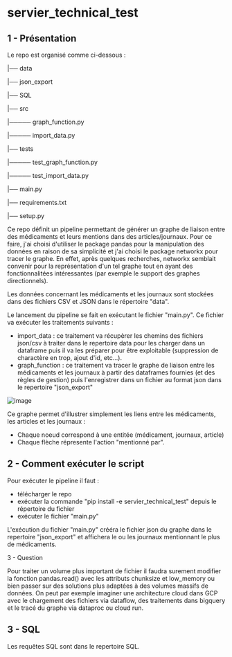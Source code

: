# servier_technical_test

1 - Présentation
----------------------------------------------------------------------------------------------------------------------------------------------------------------------
Le repo est organisé comme ci-dessous :

|── data

|── json_export

|── SQL

|── src

|───── graph_function.py

|───── import_data.py

|── tests

|───── test_graph_function.py

|───── test_import_data.py

|── main.py

|── requirements.txt

|── setup.py


Ce repo définit un pipeline permettant de générer un graphe de liaison entre des médicaments et leurs mentions dans des articles/journaux.
Pour ce faire, j'ai choisi d'utiliser le package pandas pour la manipulation des données en raison de sa simplicité et j'ai choisi le package networkx pour tracer le graphe.
En effet, après quelques recherches, networkx semblait convenir pour la représentation d'un tel graphe tout en ayant des fonctionnalitées intéressantes (par exemple le support des graphes directionnels).

Les données concernant les médicaments et les journaux sont stockées dans des fichiers CSV et JSON dans le répertoire "data".

Le lancement du pipeline se fait en exécutant le fichier "main.py".
Ce fichier va exécuter les traitements suivants :
  * import_data : ce traitement va récupèrer les chemins des fichiers json/csv à traiter dans le repertoire data pour les charger dans un dataframe puis il va les préparer pour être exploitable (suppression de charactère en trop, ajout d'id, etc...).
  * graph_function : ce traitement va tracer le graphe de liaison entre les médicaments et les journaux à partir des dataframes fournies (et des règles de gestion) puis l'enregistrer dans un fichier au format json dans le repertoire "json_export"
  
  ![image](https://user-images.githubusercontent.com/79836255/188482557-d7a4726b-30a6-4cb2-8049-3f436aef3020.png)

Ce graphe permet d'illustrer simplement les liens entre les médicaments, les articles et les journaux :
 * Chaque noeud correspond à une entitée (médicament, journaux, article) 
 * Chaque flèche répresente l'action "mentionné par".

2 - Comment exécuter le script
---------------------------------------------------------------------------------------------------------------------------------------------------------------------
Pour exécuter le pipeline il faut :
  * télécharger le repo
  * exécuter la commande "pip install -e servier_technical_test" depuis le répertoire du fichier
  * exécuter le fichier "main.py"

L'exécution du fichier "main.py" crééra le fichier json du graphe dans le repertoire "json_export" et affichera le ou les journaux mentionnant le plus de médicaments.

3 - Question

Pour traiter un volume plus important de fichier il faudra surement modifier la fonction pandas.read() avec les attributs chunksize et low_memory ou bien passer sur des solutions plus adaptées à des volumes massifs de données.
On peut par exemple imaginer une architecture cloud dans GCP avec le chargement des fichiers via dataflow, des traitements dans bigquery et le tracé du graphe via dataproc ou cloud run.

3 - SQL
---------------------------------------------------------------------------------------------------------------------------------------------------------------------
Les requêtes SQL sont dans le repertoire SQL.
